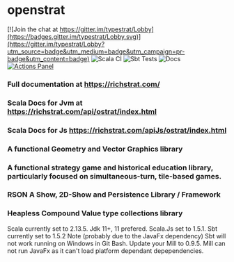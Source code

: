 <html>
<head>
<link rel="stylesheet" type="text/css" href="Documentation.css">  
</head>
<body>
<h1>openstrat</h1>

[![Join the chat at https://gitter.im/typestrat/Lobby](https://badges.gitter.im/typestrat/Lobby.svg)](https://gitter.im/typestrat/Lobby?utm_source=badge&utm_medium=badge&utm_campaign=pr-badge&utm_content=badge)
![Scala CI](https://github.com/Rich2/openstrat/workflows/Scala%20CI/badge.svg)
![Sbt Tests](https://github.com/Rich2/openstrat/workflows/Sbt%20Tests/badge.svg)
![Docs](https://github.com/Rich2/openstrat/workflows/Docs/badge.svg)
[![Actions Panel](https://img.shields.io/badge/actionspanel-enabled-brightgreen)](https://www.actionspanel.app/app/w0d/openstrat)
<h3>Full documentation at <a href="https://richstrat.com/">https://richstrat.com/</a></h3>
<h3>Scala Docs for Jvm at <a href="https://richstrat.com/api/ostrat/index.html">https://richstrat.com/api/ostrat/index.html</a></h3>
<h3>Scala Docs for Js <a href="https://richstrat.com/apiJs/ostrat/index.html">https://richstrat.com/apiJs/ostrat/index.html</a></h3>

<h3>A functional Geometry and Vector Graphics library</h3>

<h3>A functional strategy game and historical education library, particularly focused on simultaneous-turn, tile-based games.</h3>

<h3>RSON A Show, 2D-Show and Persistence Library / Framework</h3>

<h3> Heapless Compound Value type collections library</h3>

<p>Scala currently set to 2.13.5. Jdk 11+, 11 prefered. Scala.Js set to 1.5.1. Sbt currently set to 1.5.2 Note (probably due to the JavaFx
 dependency) Sbt will not work running on Windows in Git Bash. Update your Mill to 0.9.5. Mill can not run JavaFx as it can't load platform
 dependant depependencies.</p>

</body>
</html>
